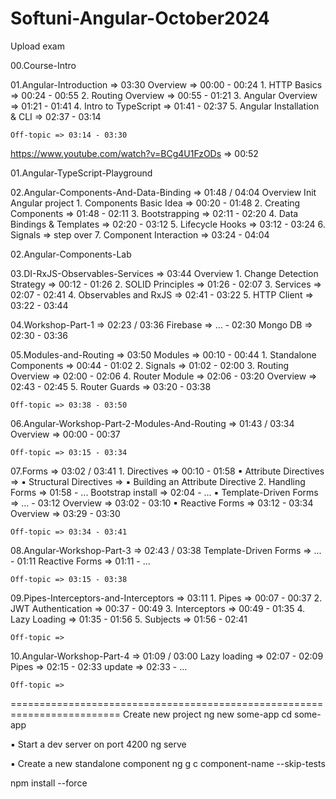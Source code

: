 # Softuni-Angular-October2024

Upload exam

00.Course-Intro

01.Angular-Introduction => 03:30
	Overview => 00:00 - 00:24
	1. HTTP Basics => 00:24 - 00:55
	2. Routing Overview => 00:55 - 01:21
	3. Angular Overview => 01:21 - 01:41
	4. Intro to TypeScript => 01:41 - 02:37
	5. Angular Installation & CLI => 02:37 - 03:14
	
	Off-topic => 03:14 - 03:30
	
https://www.youtube.com/watch?v=BCg4U1FzODs => 00:52

01.Angular-TypeScript-Playground

02.Angular-Components-And-Data-Binding => 01:48 / 04:04
	Overview
	Init Angular project
	1. Components Basic Idea => 00:20 - 01:48
	2. Creating Components => 01:48 - 02:11
	3. Bootstrapping => 02:11 - 02:20
	4. Data Bindings & Templates => 02:20 - 03:12
	5. Lifecycle Hooks => 03:12 - 03:24
	6. Signals => step over
	7. Component Interaction => 03:24 - 04:04

02.Angular-Components-Lab

03.DI-RxJS-Observables-Services => 03:44
	Overview
	1. Change Detection Strategy => 00:12 - 01:26
	2. SOLID Principles => 01:26 - 02:07
	3. Services => 02:07 - 02:41
	4. Observables and RxJS => 02:41 - 03:22 
	5. HTTP Client => 03:22 - 03:44	
	
04.Workshop-Part-1 => 02:23 / 03:36
	Firebase => ... - 02:30
	Mongo DB => 02:30 - 03:36

05.Modules-and-Routing => 03:50
	Modules => 00:10 - 00:44
	1. Standalone Components => 00:44 - 01:02
	2. Signals => 01:02 - 02:00
	3. Routing Overview => 02:00 - 02:06
	4. Router Module => 02:06 - 03:20
		Overview => 02:43 - 02:45
	5. Router Guards => 03:20 - 03:38
	
	Off-topic => 03:38 - 03:50
	
06.Angular-Workshop-Part-2-Modules-And-Routing => 01:43 / 03:34
	Overview => 00:00 - 00:37
	
	Off-topic => 03:15 - 03:34
	
07.Forms => 03:02 / 03:41
	1. Directives => 00:10 - 01:58
		▪ Attribute Directives =>
		▪ Structural Directives =>
		▪ Building an Attribute Directive
	2. Handling Forms => 01:58 - ...
		Bootstrap install => 02:04 - ...
		▪ Template-Driven Forms => ... - 03:12
			Overview => 03:02 - 03:10
		▪ Reactive Forms => 03:12 - 03:34
			Overview => 03:29 - 03:30
		
	Off-topic => 03:34 - 03:41
	
08.Angular-Workshop-Part-3 => 02:43 / 03:38
	Template-Driven Forms => ... - 01:11
	Reactive Forms =>  01:11 - ...
	
	Off-topic => 03:15 - 03:38
	
09.Pipes-Interceptors-and-Interceptors => 03:11
	1. Pipes => 00:07 - 00:37
	2. JWT Authentication => 00:37 - 00:49
	3. Interceptors => 00:49 - 01:35
	4. Lazy Loading => 01:35 - 01:56
	5. Subjects => 01:56 - 02:41
	
	Off-topic => 
	
10.Angular-Workshop-Part-4 => 01:09 / 03:00
	Lazy loading => 02:07 - 02:09
	Pipes => 02:15 - 02:33
	update => 02:33 - ...
	
	Off-topic => 
	
	
	
	
	
	
=========================================================================
Create new project
	ng new some-app
	cd some-app
	
▪ Start a dev server on port 4200
	ng serve
	
▪ Create a new standalone component
	ng g c component-name --skip-tests
	
npm install --force
	
	
	




